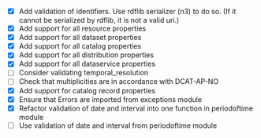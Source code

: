  - [x] Add validation of identifiers. Use rdflib serializer (n3) to do so. (If it cannot be serialized by rdflib, it is not a valid uri.)
 - [x] Add support for all resource properties
 - [x] Add support for all dataset properties
 - [x] Add support for all catalog properties
 - [x] Add support for all distribution properties
 - [x] Add support for all dataservice properties
 - [ ] Consider validating temporal_resolution
 - [ ] Check that multiplicities are in accordance with DCAT-AP-NO
 - [x] Add support for catalog record properties
 - [x] Ensure that Errors are imported from exceptions module
 - [x] Refactor validation of date and interval into one function in periodoftime module
 - [ ] Use validation of date and interval from periodoftime module
